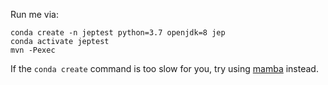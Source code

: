 Run me via:

```
conda create -n jeptest python=3.7 openjdk=8 jep
conda activate jeptest
mvn -Pexec
```

If the `conda create` command is too slow for you, try using
[mamba](https://github.com/mamba-org/mamba#readme) instead.
